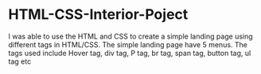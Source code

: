 # HTML-CSS-Interior-Poject
I was able to use the HTML and CSS to create a simple landing page using different tags in HTML/CSS. 
The simple landing page have 5 menus. 
The tags used include Hover tag, div tag, P tag, br tag, span tag, button tag, ul tag etc
